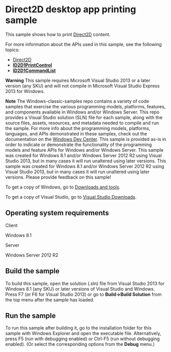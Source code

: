 Direct2D desktop app printing sample
====================================

This sample shows how to print [Direct2D](http://msdn.microsoft.com/en-us/library/windows/desktop/dd370990) content.

For more information about the APIs used in this sample, see the following topics:

-   [Direct2D](http://msdn.microsoft.com/en-us/library/windows/desktop/dd370990)
-   [**ID2D1PrintControl**](http://msdn.microsoft.com/en-us/library/windows/desktop/hh847997)
-   [**ID2D1CommandList**](http://msdn.microsoft.com/en-us/library/windows/desktop/hh404392)

**Warning**  This sample requires Microsoft Visual Studio 2013 or a later version (any SKU) and will not compile in Microsoft Visual Studio Express 2013 for Windows.

**Note**  The Windows-classic-samples repo contains a variety of code samples that exercise the various programming models, platforms, features, and components available in Windows and/or Windows Server. This repo provides a Visual Studio solution (SLN) file for each sample, along with the source files, assets, resources, and metadata needed to compile and run the sample. For more info about the programming models, platforms, languages, and APIs demonstrated in these samples, check out the documentation on the [Windows Dev Center](https://dev.windows.com). This sample is provided as-is in order to indicate or demonstrate the functionality of the programming models and feature APIs for Windows and/or Windows Server. This sample was created for Windows 8.1 and/or Windows Server 2012 R2 using Visual Studio 2013, but in many cases it will run unaltered using later versions. This sample was created for Windows 8.1 and/or Windows Server 2012 R2 using Visual Studio 2013, but in many cases it will run unaltered using later versions. Please provide feedback on this sample!

To get a copy of Windows, go to [Downloads and tools](http://go.microsoft.com/fwlink/p/?linkid=301696).

To get a copy of Visual Studio, go to [Visual Studio Downloads](http://go.microsoft.com/fwlink/p/?linkid=301697).

Operating system requirements
-----------------------------

Client

Windows 8.1

Server

Windows Server 2012 R2

Build the sample
----------------

To build this sample, open the solution (.sln) file from Visual Studio 2013 for Windows 8.1 (any SKU) or later versions of Visual Studio and Windows. Press F7 (or F6 for Visual Studio 2013) or go to **Build-\>Build Solution** from the top menu after the sample has loaded.

Run the sample
--------------

To run this sample after building it, go to the installation folder for this sample with Windows Explorer and open the executable file. Alternatively, press F5 (run with debugging enabled) or Ctrl-F5 (run without debugging enabled). (Or select the corresponding options from the **Debug** menu.)

